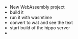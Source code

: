 * New WebAssembly project
* build it
* run it with wasmtime
* convert to wat and see the text
* start build of the hippo server
* 